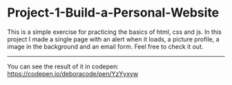 # Project-1-Build-a-Personal-Website
This is a simple exercise for practicing the basics of html, css and js. In this project I made a single page with an alert when it loads, a picture profile, a image in the background and an email form. Feel free to check it out.

-------------------------------------------------------------------------------------------------------------------------------------------------------------------------
You can see the result of it in codepen: 
https://codepen.io/deboracode/pen/YzYyxyw

